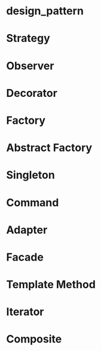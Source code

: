 # design_pattern

# Strategy

# Observer

# Decorator

# Factory

# Abstract Factory

# Singleton

# Command

# Adapter

# Facade

# Template Method

# Iterator

# Composite

#